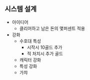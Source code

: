 ## 시스템 설계

- 아이디어
  - 클리어하고 남은 돈의 몇퍼센트 적용
- 강화
  - 수호대 특성
    - 시작시 10골드 추가
    - 적 처치시 추가 골드
  - 캐릭터 강화
  - 특성 강화
  - 가챠
